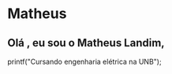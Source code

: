 # Matheus
## Olá , eu sou o Matheus Landim,  

printf("Cursando engenharia elétrica na UNB");

##
 
